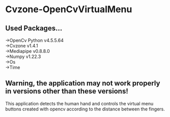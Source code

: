 # Cvzone-OpenCvVirtualMenu

## Used Packages...  
->OpenCv Python v4.5.5.64  
->Cvzone v1.4.1  
->Mediapipe v0.8.8.0  
->Numpy v1.22.3  
->Os  
->Time  

## Warning, the application may not work properly in versions other than these versions!  


This application detects the human hand and controls the virtual menu buttons created with opencv according to the distance between the fingers.
